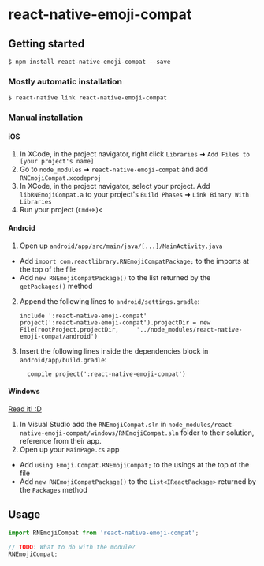 
# react-native-emoji-compat

## Getting started

`$ npm install react-native-emoji-compat --save`

### Mostly automatic installation

`$ react-native link react-native-emoji-compat`

### Manual installation


#### iOS

1. In XCode, in the project navigator, right click `Libraries` ➜ `Add Files to [your project's name]`
2. Go to `node_modules` ➜ `react-native-emoji-compat` and add `RNEmojiCompat.xcodeproj`
3. In XCode, in the project navigator, select your project. Add `libRNEmojiCompat.a` to your project's `Build Phases` ➜ `Link Binary With Libraries`
4. Run your project (`Cmd+R`)<

#### Android

1. Open up `android/app/src/main/java/[...]/MainActivity.java`
  - Add `import com.reactlibrary.RNEmojiCompatPackage;` to the imports at the top of the file
  - Add `new RNEmojiCompatPackage()` to the list returned by the `getPackages()` method
2. Append the following lines to `android/settings.gradle`:
  	```
  	include ':react-native-emoji-compat'
  	project(':react-native-emoji-compat').projectDir = new File(rootProject.projectDir, 	'../node_modules/react-native-emoji-compat/android')
  	```
3. Insert the following lines inside the dependencies block in `android/app/build.gradle`:
  	```
      compile project(':react-native-emoji-compat')
  	```

#### Windows
[Read it! :D](https://github.com/ReactWindows/react-native)

1. In Visual Studio add the `RNEmojiCompat.sln` in `node_modules/react-native-emoji-compat/windows/RNEmojiCompat.sln` folder to their solution, reference from their app.
2. Open up your `MainPage.cs` app
  - Add `using Emoji.Compat.RNEmojiCompat;` to the usings at the top of the file
  - Add `new RNEmojiCompatPackage()` to the `List<IReactPackage>` returned by the `Packages` method


## Usage
```javascript
import RNEmojiCompat from 'react-native-emoji-compat';

// TODO: What to do with the module?
RNEmojiCompat;
```
  